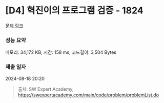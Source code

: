 # [D4] 혁진이의 프로그램 검증 - 1824 

[문제 링크](https://swexpertacademy.com/main/code/problem/problemDetail.do?contestProbId=AV4yLUiKDUoDFAUx) 

### 성능 요약

메모리: 34,172 KB, 시간: 158 ms, 코드길이: 3,504 Bytes

### 제출 일자

2024-08-18 20:20



> 출처: SW Expert Academy, https://swexpertacademy.com/main/code/problem/problemList.do